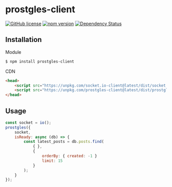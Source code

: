 # prostgles-client


[![GitHub license](https://img.shields.io/badge/license-MIT-blue.svg)](https://github.com/prostgles/prostgles-client-js/blob/master/LICENSE)
[![npm version](https://img.shields.io/npm/v/prostgles-client.svg?style=flat)](https://www.npmjs.com/package/prostgles-client)
[![Dependency Status](https://david-dm.org/prostgles/prostgles-client-js/status.svg)](https://david-dm.org/prostgles/prostgles-client-js/status.svg#info=dependencies)

## Installation

Module
```bash
$ npm install prostgles-client
```

CDN
```html
<head>
    <script src="https://unpkg.com/socket.io-client@latest/dist/socket.io.slim.js" type="text/javascript"></script>
    <script src="https://unpkg.com/prostgles-client@latest/dist/prostgles.js" type="text/javascript"></script>	
</head>
```

## Usage
```js
const socket = io();
prostgles({
    socket, 
    isReady: async (db) => {
        const latest_posts = db.posts.find(
            { },
            {   
                orderBy: { created: -1 }
                limit: 15
            }
        );
    }
});
```